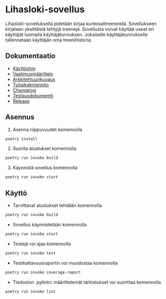 # Lihasloki-sovellus

Lihasloki-sovelluksella pidetään kirjaa kuntosalitreeneistä. Sovellukseen kirjataan yksittäisiä tehtyjä treenejä. Sovellusta voivat käyttää useat eri käyttäjät luomalla käyttäjätunnuksen. Jokaiselle käyttäjätunnukselle tallennetaan käyttäjän oma treenihistoria.

## Dokumentaatio

- [Käyttöohje](./dokumentaatio/kayttoohje.md)
- [Vaatimusmäärittely](./dokumentaatio/vaatimusmaarittely.md)
- [Arkkitehtuurikuvaus](./dokumentaatio/arkkitehtuuri.md)
- [Työaikakirjanpito](./dokumentaatio/tuntikirjanpito.md)
- [Changelog](./dokumentaatio/changelog.md)
- [Testausdokumentti](./dokumentaatio/testaus.md)
- [Release](https://github.com/brotholi/ot-harjoitustyo/releases/tag/viikko6)

## Asennus


1. Asenna riippuvuudet komennolla 
```bash
poetry install
```
2. Suorita alustukset komennolla 
```bash
poetry run invoke build
```
3. Käynnistä sovellus komennolla 
```bash
poetry run invoke start
```

## Käyttö
- Tarvittavat alustukset tehdään komennolla 
```bash
poetry run invoke build
```
- Sovellus käynnistetään komennolla 
```bash
poetry run invoke start
```
- Testejä voi ajaa komennolla 
```bash
poetry run invoke test
```
- Testikattavuusraportin voi muodostaa komennolla 
```bash
poetry run invoke coverage-report
```
- Tiedoston .pylintrc määrittelemät tarkistukset voi suorittaa komennolla
```bash
poetry run invoke lint
```
